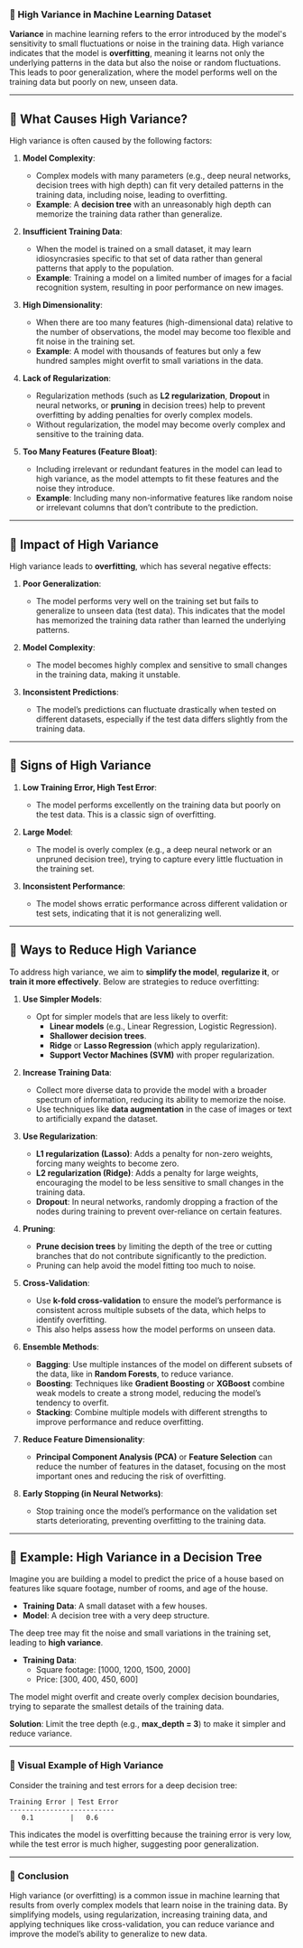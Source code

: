 ### **📌 High Variance in Machine Learning Dataset**

**Variance** in machine learning refers to the error introduced by the model's sensitivity to small fluctuations or noise in the training data. High variance indicates that the model is **overfitting**, meaning it learns not only the underlying patterns in the data but also the noise or random fluctuations. This leads to poor generalization, where the model performs well on the training data but poorly on new, unseen data.

---

## **🚀 What Causes High Variance?**

High variance is often caused by the following factors:

1. **Model Complexity**:
   - Complex models with many parameters (e.g., deep neural networks, decision trees with high depth) can fit very detailed patterns in the training data, including noise, leading to overfitting.
   - **Example**: A **decision tree** with an unreasonably high depth can memorize the training data rather than generalize.

2. **Insufficient Training Data**:
   - When the model is trained on a small dataset, it may learn idiosyncrasies specific to that set of data rather than general patterns that apply to the population.
   - **Example**: Training a model on a limited number of images for a facial recognition system, resulting in poor performance on new images.

3. **High Dimensionality**:
   - When there are too many features (high-dimensional data) relative to the number of observations, the model may become too flexible and fit noise in the training set.
   - **Example**: A model with thousands of features but only a few hundred samples might overfit to small variations in the data.

4. **Lack of Regularization**:
   - Regularization methods (such as **L2 regularization**, **Dropout** in neural networks, or **pruning** in decision trees) help to prevent overfitting by adding penalties for overly complex models.
   - Without regularization, the model may become overly complex and sensitive to the training data.

5. **Too Many Features (Feature Bloat)**:
   - Including irrelevant or redundant features in the model can lead to high variance, as the model attempts to fit these features and the noise they introduce.
   - **Example**: Including many non-informative features like random noise or irrelevant columns that don’t contribute to the prediction.

---

## **🚀 Impact of High Variance**

High variance leads to **overfitting**, which has several negative effects:

1. **Poor Generalization**:
   - The model performs very well on the training set but fails to generalize to unseen data (test data). This indicates that the model has memorized the training data rather than learned the underlying patterns.

2. **Model Complexity**:
   - The model becomes highly complex and sensitive to small changes in the training data, making it unstable.

3. **Inconsistent Predictions**:
   - The model’s predictions can fluctuate drastically when tested on different datasets, especially if the test data differs slightly from the training data.

---

## **🚀 Signs of High Variance**

1. **Low Training Error, High Test Error**:
   - The model performs excellently on the training data but poorly on the test data. This is a classic sign of overfitting.
   
2. **Large Model**:
   - The model is overly complex (e.g., a deep neural network or an unpruned decision tree), trying to capture every little fluctuation in the training set.

3. **Inconsistent Performance**:
   - The model shows erratic performance across different validation or test sets, indicating that it is not generalizing well.

---

## **🚀 Ways to Reduce High Variance**

To address high variance, we aim to **simplify the model**, **regularize it**, or **train it more effectively**. Below are strategies to reduce overfitting:

1. **Use Simpler Models**:
   - Opt for simpler models that are less likely to overfit:
     - **Linear models** (e.g., Linear Regression, Logistic Regression).
     - **Shallower decision trees**.
     - **Ridge** or **Lasso Regression** (which apply regularization).
     - **Support Vector Machines (SVM)** with proper regularization.

2. **Increase Training Data**:
   - Collect more diverse data to provide the model with a broader spectrum of information, reducing its ability to memorize the noise.
   - Use techniques like **data augmentation** in the case of images or text to artificially expand the dataset.

3. **Use Regularization**:
   - **L1 regularization (Lasso)**: Adds a penalty for non-zero weights, forcing many weights to become zero.
   - **L2 regularization (Ridge)**: Adds a penalty for large weights, encouraging the model to be less sensitive to small changes in the training data.
   - **Dropout**: In neural networks, randomly dropping a fraction of the nodes during training to prevent over-reliance on certain features.

4. **Pruning**:
   - **Prune decision trees** by limiting the depth of the tree or cutting branches that do not contribute significantly to the prediction.
   - Pruning can help avoid the model fitting too much to noise.

5. **Cross-Validation**:
   - Use **k-fold cross-validation** to ensure the model’s performance is consistent across multiple subsets of the data, which helps to identify overfitting.
   - This also helps assess how the model performs on unseen data.

6. **Ensemble Methods**:
   - **Bagging**: Use multiple instances of the model on different subsets of the data, like in **Random Forests**, to reduce variance.
   - **Boosting**: Techniques like **Gradient Boosting** or **XGBoost** combine weak models to create a strong model, reducing the model’s tendency to overfit.
   - **Stacking**: Combine multiple models with different strengths to improve performance and reduce overfitting.

7. **Reduce Feature Dimensionality**:
   - **Principal Component Analysis (PCA)** or **Feature Selection** can reduce the number of features in the dataset, focusing on the most important ones and reducing the risk of overfitting.

8. **Early Stopping (in Neural Networks)**:
   - Stop training once the model’s performance on the validation set starts deteriorating, preventing overfitting to the training data.

---

## **🚀 Example: High Variance in a Decision Tree**

Imagine you are building a model to predict the price of a house based on features like square footage, number of rooms, and age of the house.

- **Training Data**: A small dataset with a few houses.
- **Model**: A decision tree with a very deep structure.

The deep tree may fit the noise and small variations in the training set, leading to **high variance**.

- **Training Data**:
  - Square footage: [1000, 1200, 1500, 2000]
  - Price: [300, 400, 450, 600]

The model might overfit and create overly complex decision boundaries, trying to separate the smallest details of the training data.

**Solution**: Limit the tree depth (e.g., **max_depth = 3**) to make it simpler and reduce variance.

---

### **📌 Visual Example of High Variance**

Consider the training and test errors for a deep decision tree:

```plaintext
Training Error | Test Error
--------------------------
   0.1         |   0.6
```

This indicates the model is overfitting because the training error is very low, while the test error is much higher, suggesting poor generalization.

---

### **📌 Conclusion**

High variance (or overfitting) is a common issue in machine learning that results from overly complex models that learn noise in the training data. By simplifying models, using regularization, increasing training data, and applying techniques like cross-validation, you can reduce variance and improve the model’s ability to generalize to new data.
